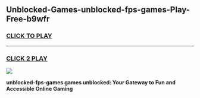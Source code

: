 
## Unblocked-Games-unblocked-fps-games-Play-Free-b9wfr
<h3>
<a href="https://premium76.site?title=unblocked-fps-games&ref=10A">CLICK TO PLAY</a></h3>
<hr>

<h3>
<a href="https://premium76.site?title=unblocked-fps-games&ref=10A">CLICK 2 PLAY</a>
  
</h3>

<a href="https://premium76.site?title=unblocked-fps-games&ref=10A"><img src="https://clearcache.store/games.png"></a>


**unblocked-fps-games games unblocked: Your Gateway to Fun and Accessible Online Gaming**
